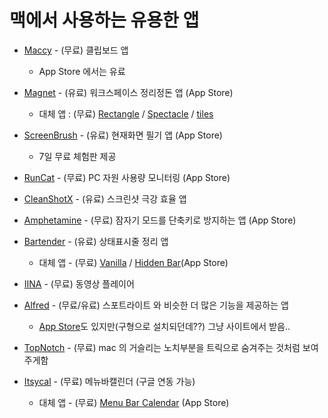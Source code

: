 # 맥에서 사용하는 유용한 앱

- [Maccy](https://github.com/p0deje/Maccy) - (무료) 클립보드 앱

  - App Store 에서는 유료

- [Magnet](https://apps.apple.com/kr/app/magnet-%EB%A7%88%EA%B7%B8%EB%84%B7/id441258766?mt=12) - (유료) 워크스페이스 정리정돈 앱 (App Store)

  - 대체 앱 : (무료) [Rectangle](https://rectangleapp.com/) / [Spectacle](https://spectacle.softonic.kr/mac) / [tiles](https://freemacsoft.net/tiles/)

- [ScreenBrush](https://apps.apple.com/kr/app/screenbrush/id1233965871?mt=12) - (유료) 현재화면 필기 앱 (App Store)

  - 7일 무료 체험판 제공

- [RunCat](https://apps.apple.com/kr/app/runcat/id1429033973?mt=12) - (무료) PC 자원 사용량 모니터링 (App Store)

- [CleanShotX](https://cleanshot.com/) - (유료) 스크린샷 극강 효율 앱

- [Amphetamine](https://apps.apple.com/kr/app/amphetamine/id937984704?mt=12) - (무료) 잠자기 모드를 단축키로 방지하는 앱 (App Store)

- [Bartender](https://www.macbartender.com/) - (유료) 상태표시줄 정리 앱

  - 대체 앱 - (무료) [Vanilla](https://matthewpalmer.net/vanilla/) / [Hidden Bar](https://apps.apple.com/kr/app/hidden-bar/id1452453066?mt=12)(App Store)

- [IINA](https://iina.io/) - (무료) 동영상 플레이어

- [Alfred](https://www.alfredapp.com/) - (무료/유료) 스포트라이트 와 비슷한 더 많은 기능을 제공하는 앱

  - [App Store](https://apps.apple.com/kr/app/alfred/id405843582?mt=12)도 있지만(구형으로 설치되던데??) 그냥 사이트에서 받음..

- [TopNotch](https://topnotch.app/) - (무료) mac 의 거슬리는 노치부분을 트릭으로 숨겨주는 것처럼 보여주게함

- [Itsycal](https://www.mowglii.com/itsycal/) - (무료) 메뉴바캘린더 (구글 연동 가능)
  - 대체 앱 - (무료) [Menu Bar Calendar](https://apps.apple.com/us/app/menu-bar-calendar/id1558360383?mt=12) (App Store)
